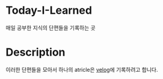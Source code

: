 # Today-I-Learned
매일 공부한 지식의 단편들을 기록하는 곳

# Description
이러한 단편들을 모아서 하나의 atricle은 [velog](https://velog.io/@beanlove97)에 기록하려고 합니다.
